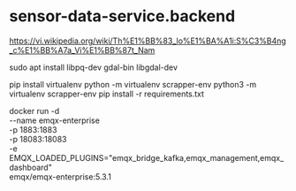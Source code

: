# sensor-data-service.backend
https://vi.wikipedia.org/wiki/Th%E1%BB%83_lo%E1%BA%A1i:S%C3%B4ng_c%E1%BB%A7a_Vi%E1%BB%87t_Nam

sudo apt install libpq-dev gdal-bin libgdal-dev

pip install virtualenv
python -m virtualenv scrapper-env
python3 -m virtualenv scrapper-env
pip install -r requirements.txt

docker run -d \
  --name emqx-enterprise \
  -p 1883:1883 \
  -p 18083:18083 \
  -e EMQX_LOADED_PLUGINS="emqx_bridge_kafka,emqx_management,emqx_dashboard" \
  emqx/emqx-enterprise:5.3.1
